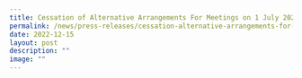 ```yaml
---
title: Cessation of Alternative Arrangements For Meetings on 1 July 2023
permalink: /news/press-releases/cessation-alternative-arrangements-for-meetings-1jul2023/
date: 2022-12-15
layout: post
description: ""
image: ""
---
```

